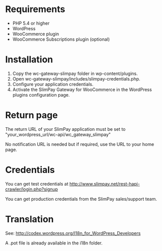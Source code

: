 # Requirements

- PHP 5.4 or higher
- WordPress
- WooCommerce plugin
- WooCommerce Subscriptions plugin (optional)

# Installation

1. Copy the wc-gateway-slimpay folder in wp-content/plugins.
2. Open wc-gateway-slimpay/includes/slimpay-credentials.php.
3. Configure your application credentials.
4. Activate the SlimPay Gateway for WooCommerce in the WordPress plugins configuration page.

# Return page

The return URL of your SlimPay application must be set to "your_wordpress_url/wc-api/wc_gateway_slimpay"

No notification URL is needed but if required, use the URL to your home page.

# Credentials

You can get test credentials at http://www.slimpay.net/rest-hapi-crawler/login.php?signup

You can get production credentials from the SlimPay sales/support team.

# Translation

See: http://codex.wordpress.org/I18n_for_WordPress_Developers

A .pot file is already available in the i18n folder.